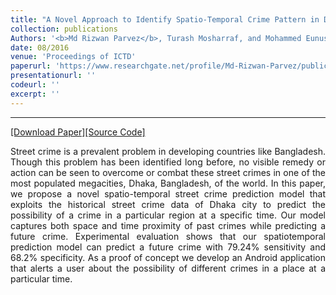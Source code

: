 ```yaml
---
title: "A Novel Approach to Identify Spatio-Temporal Crime Pattern in Dhaka City"
collection: publications
Authors: '<b>Md Rizwan Parvez</b>, Turash Mosharraf, and Mohammed Eunus Ali'
date: 08/2016
venue: 'Proceedings of ICTD'
paperurl: 'https://www.researchgate.net/profile/Md-Rizwan-Parvez/publication/303542708_A_Novel_Approach_to_Identify_Spatio-Temporal_Crime_Pattern_in_Dhaka_City/links/5afe72fc458515e9a5764cfa/A-Novel-Approach-to-Identify-Spatio-Temporal-Crime-Pattern-in-Dhaka-City.pdf'
presentationurl: ''
codeurl: ''
excerpt: ''
---
```

---
<a href='https://www.researchgate.net/profile/Md-Rizwan-Parvez/publication/303542708_A_Novel_Approach_to_Identify_Spatio-Temporal_Crime_Pattern_in_Dhaka_City/links/5afe72fc458515e9a5764cfa/A-Novel-Approach-to-Identify-Spatio-Temporal-Crime-Pattern-in-Dhaka-City.pdf' target="_blank">[Download Paper]</a><a href='' target="_blank">[Source Code]</a>

<p align="justify">
Street crime is a prevalent problem in developing countries
like Bangladesh. Though this problem has been identified
long before, no visible remedy or action can be seen to overcome or combat these street crimes in one of the most populated megacities, Dhaka, Bangladesh, of the world. In this
paper, we propose a novel spatio-temporal street crime prediction model that exploits the historical street crime data of
Dhaka city to predict the possibility of a crime in a particular region at a specific time. Our model captures both space
and time proximity of past crimes while predicting a future crime. Experimental evaluation shows that our spatiotemporal prediction model can predict a future crime with
79.24% sensitivity and 68.2% specificity. As a proof of concept we develop an Android application that alerts a user
about the possibility of different crimes in a place at a particular time.
</p>

